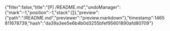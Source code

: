 {"filter":false,"title":"[P] /README.md","undoManager":{"mark":-1,"position":-1,"stack":[]},"preview":{"path":"/README.md","previewer":"preview.markdown"},"timestamp":1465811678739,"hash":"da39a3ee5e6b4b0d3255bfef95601890afd80709"}